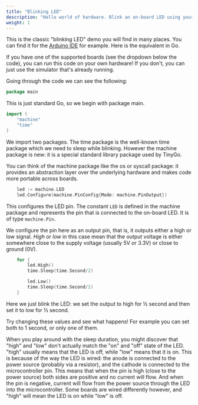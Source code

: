 ```yaml
---
title: "Blinking LED"
description: "Hello world of hardware. Blink an on-board LED using your own development board."
weight: 1
---
```


This is the classic "blinking LED" demo you will find in many places. You can find it for the [Arduino IDE](https://docs.arduino.cc/built-in-examples/basics/Blink/) for example. Here is the equivalent in Go.

If you have one of the supported boards (see the dropdown below the code), you can run this code on your own hardware! If you don't, you can just use the simulator that's already running.

Going through the code we can see the following:

```go
package main
```

This is just standard Go, so we begin with package main.

```go
import (
	"machine"
	"time"
)
```

We import two packages. The time package is the well-known time package which we need to sleep while blinking. However the machine package is new: it is a special standard library package used by TinyGo.

You can think of the machine package like the os or syscall package: it provides an abstraction layer over the underlying hardware and makes code more portable across boards.

```go
	led := machine.LED
	led.Configure(machine.PinConfig{Mode: machine.PinOutput})
```

This configures the LED pin. The constant `LED` is defined in the machine package and represents the pin that is connected to the on-board LED. It is of type `machine.Pin`.

We configure the pin here as an output pin, that is, it outputs either a high or low signal. _High_ or _low_ in this case mean that the output voltage is either somewhere close to the supply voltage (usually 5V or 3.3V) or close to ground (0V).

```go
	for {
		led.High()
		time.Sleep(time.Second/2)

		led.Low()
		time.Sleep(time.Second/2)
	}
```

Here we just blink the LED: we set the output to high for ½ second and then set it to low for ½ second.

Try changing these values and see what happens! For example you can set both to 1 second, or only one of them.

When you play around with the sleep duration, you might discover that "high" and "low" don't actually match the "on" and "off" state of the LED. "high" usually means that the LED is off, while "low" means that it is on. This is because of the way the LED is wired: the anode is connected to the power source (probably via a resistor), and the cathode is connected to the microcontroller pin. This means that when the pin is high (close to the power source) both sides are positive and no current will flow. And when the pin is negative, current will flow from the power source through the LED into the microcontroller. Some boards are wired differently however, and "high" will mean the LED is on while "low" is off.

<script type="module">
import { setupTour } from '/tour.js';
setupTour({
	boards: {
		'arduino-nano33': {},
		'arduino': {},
		'circuitplay-bluefruit': {},
		'circuitplay-express': {},
		'pico': {},
	},
	code: `
// You can edit this code!
package main

import (
	"machine"
	"time"
)

func main() {
	led := machine.LED
	led.Configure(machine.PinConfig{Mode: machine.PinOutput})
	for {
		led.High()
		time.Sleep(time.Second/2)

		led.Low()
		time.Sleep(time.Second/2)
	}
}`});
</script>
